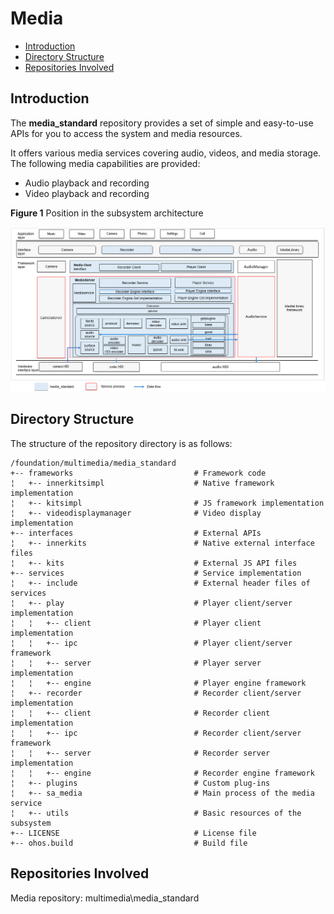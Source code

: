 # Media<a name="EN-US_TOPIC_0000001147574647"></a>

-   [Introduction](#section1158716411637)
-   [Directory Structure](#section161941989596)
-   [Repositories Involved](#section1533973044317)

## Introduction<a name="section1158716411637"></a>

The  **media\_standard**  repository provides a set of simple and easy-to-use APIs for you to access the system and media resources.

It offers various media services covering audio, videos, and media storage. The following media capabilities are provided:

-   Audio playback and recording
-   Video playback and recording

**Figure  1**  Position in the subsystem architecture<a name="fig99659301300"></a>  


![](figures/en-us_image_0000001105973932.png)

## Directory Structure<a name="section161941989596"></a>

The structure of the repository directory is as follows:
```
/foundation/multimedia/media_standard
+-- frameworks                           # Framework code
¦   +-- innerkitsimpl                    # Native framework implementation
¦   +-- kitsimpl                         # JS framework implementation
¦   +-- videodisplaymanager              # Video display implementation
+-- interfaces                           # External APIs
¦   +-- innerkits                        # Native external interface files
¦   +-- kits                             # External JS API files
+-- services                             # Service implementation
¦   +-- include                          # External header files of services
¦   +-- play                             # Player client/server implementation
¦   ¦   +-- client                       # Player client implementation
¦   ¦   +-- ipc                          # Player client/server framework
¦   ¦   +-- server                       # Player server implementation
¦   ¦   +-- engine                       # Player engine framework
¦   +-- recorder                         # Recorder client/server implementation
¦   ¦   +-- client                       # Recorder client implementation
¦   ¦   +-- ipc                          # Recorder client/server framework
¦   ¦   +-- server                       # Recorder server implementation
¦   ¦   +-- engine                       # Recorder engine framework
¦   +-- plugins                          # Custom plug-ins
¦   +-- sa_media                         # Main process of the media service
¦   +-- utils                            # Basic resources of the subsystem
+-- LICENSE                              # License file
+-- ohos.build                           # Build file 
```

## Repositories Involved<a name="section1533973044317"></a>

Media repository: multimedia\media_standard